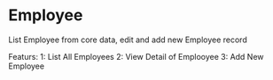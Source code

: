 # Employee
List Employee from core data, edit and add new Employee record 

Featurs: 
     1: List All Employees
     2: View Detail of Emplooyee
     3: Add New Employee 

